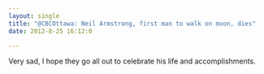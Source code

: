 ```yaml
---
layout: single
title: "@CBCOttawa: Neil Armstrong, first man to walk on moon, dies"
date: 2012-8-25 16:12:0

---
```




Very sad, I hope they go all out to celebrate his life and accomplishments.
